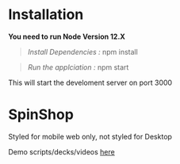 # Installation

**You need to run Node Version 12.X**

> *Install Dependencies :* npm install

> *Run the applciation :* npm start

This will start the develoment server on port 3000

# SpinShop

Styled for mobile web only, not styled for Desktop

Demo scripts/decks/videos [here](https://sites.google.com/boxever.com/saleshub/demos/spinshop) 